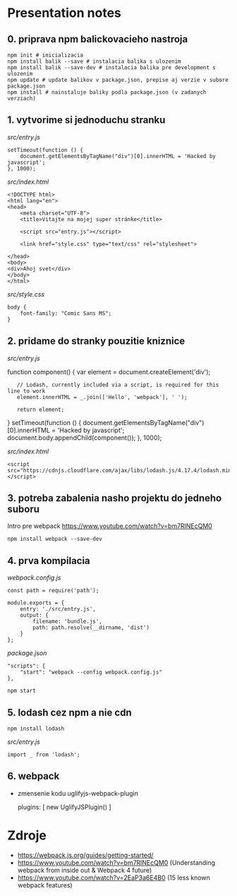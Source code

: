 # Presentation notes

## 0. priprava npm balickovacieho nastroja

    npm init # inicializacia
    npm install balik --save # instalacia balika s ulozenim
    npm install balik --save-dev # instalacia balika pre development s ulozenim
    npm update # update balikov v package.json, prepise aj verzie v subore package.json
    npm install # nainstaluje baliky podla package.json (v zadanych verziach)

## 1. vytvorime si jednoduchu stranku

*src/entry.js*

    setTimeout(function () {
        document.getElementsByTagName("div")[0].innerHTML = 'Hacked by javascript';
    }, 1000);

*src/index.html*

    <!DOCTYPE html>
    <html lang="en">
    <head>
        <meta charset="UTF-8">
        <title>Vitajte na mojej super stránke</title>

        <script src="entry.js"></script>

        <link href="style.css" type="text/css" rel="stylesheet">

    </head>
    <body>
    <div>Ahoj svet</div>
    </body>
    </html>

*src/style.css*

    body {
        font-family: "Comic Sans MS";
    }

## 2. pridame do stranky pouzitie kniznice

*src/entry.js*

   function component() {
       var element = document.createElement('div');

       // Lodash, currently included via a script, is required for this line to work
       element.innerHTML = _.join(['Hello', 'webpack'], ' ');

       return element;
   }
   setTimeout(function () {
       document.getElementsByTagName("div")[0].innerHTML = 'Hacked by javascript';
       document.body.appendChild(component());
   }, 1000);

*src/index.html*

    <script src="https://cdnjs.cloudflare.com/ajax/libs/lodash.js/4.17.4/lodash.min.js"></script>

## 3. potreba zabalenia nasho projektu do jedneho suboru

Intro pre webpack https://www.youtube.com/watch?v=bm7RlNEcQM0

    npm install webpack --save-dev

## 4. prva kompilacia

*webpack.config.js*

    const path = require('path');

    module.exports = {
        entry: './src/entry.js',
        output: {
            filename: 'bundle.js',
            path: path.resolve(__dirname, 'dist')
        }
    };

*package.json*

    "scripts": {
        "start": "webpack --config webpack.config.js"
    },

    npm start

## 5. lodash cez npm a nie cdn

    npm install lodash

*src/entry.js*

    import _ from 'lodash';

## 6. webpack

* zmensenie kodu uglifyjs-webpack-plugin

    plugins: [
        new UglifyJSPlugin()
      ]

# Zdroje

* https://webpack.js.org/guides/getting-started/
* https://www.youtube.com/watch?v=bm7RlNEcQM0 (Understanding webpack from inside out & Webpack 4 future)
* https://www.youtube.com/watch?v=2EaP3a6E4B0 (15 less known webpack features)
